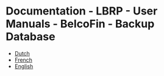 # Documentation - LBRP - User Manuals - BelcoFin - Backup Database

- [Dutch](NL.MD)
- [French](FR.MD)
- [English](EN.MD)